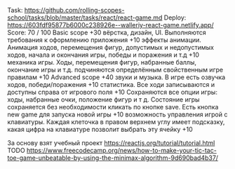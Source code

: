 Task: https://github.com/rolling-scopes-school/tasks/blob/master/tasks/react/react-game.md
Deploy: https://603fdf95877b6000c238926e--walleriy-react-game.netlify.app/
Score: 70 / 100
Basic scope +30
вёрстка, дизайн, UI. Выполняются требования к оформлению приложения +10
эффекты анимации. Анимация ходов, перемещения фигур, допустимых и недопустимых ходов, начала и окончания игры, победы и поражения и т.д +10
механика игры. Ходы, перемещения фигур, набранные баллы, окончание игры и т.д. подчиняются определённым свойственным игре правилам +10
Advanced scope +40
звуки и музыка. В игре есть озвучка ходов, победи/поражения +10
статистика. Все ходи записываются и доступны справа от игрового поля +10
Сохраняются все опции игры: ходы, набранные очки, положение фигур и т д. Состояние игры сохраняется без необходимости кликать по кнопке save. Есть кнопка new game для запуска новой игры +10
возможность управления игрой с клавиатуры. Каждая клеточка в правом верхнем углу имеет подсказку, какая цифра на клавиатуре позволит выбрать эту ячейку +10

За основу взят учебный проект
https://reactjs.org/tutorial/tutorial.html
TODO
https://www.freecodecamp.org/news/how-to-make-your-tic-tac-toe-game-unbeatable-by-using-the-minimax-algorithm-9d690bad4b37/
